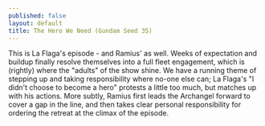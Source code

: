 ```yaml
---
published: false
layout: default
title: The Hero We Need (Gundam Seed 35)
---
```

This is La Flaga's episode - and Ramius' as well. Weeks of expectation and buildup finally resolve themselves into a full fleet engagement, which is (rightly) where the "adults" of the show shine. We have a running theme of stepping up and taking responsibility where no-one else can; La Flaga's "I didn't choose to become a hero" protests a little too much, but matches up with his actions. More subtly, Ramius first leads the Archangel forward to cover a gap in the line, and then takes clear personal responsibility for ordering the retreat at the climax of the episode.